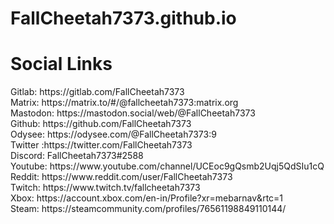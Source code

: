 # FallCheetah7373.github.io
<html>
<body> 
  <h1> Social Links </h1>
Gitlab: https://gitlab.com/FallCheetah7373 <br>
Matrix: https://matrix.to/#/@fallcheetah7373:matrix.org <br>
Mastodon: https://mastodon.social/web/@FallCheetah7373 <br>
Github: https://github.com/FallCheetah7373 <br>
Odysee: https://odysee.com/@FallCheetah7373:9 <br>
Twitter :https://twitter.com/FallCheetah7373 <br>
Discord:  FallCheetah7373#2588 <br>
Youtube: https://www.youtube.com/channel/UCEoc9gQsmb2Uqj5QdSIu1cQ <br>
Reddit: https://www.reddit.com/user/FallCheetah7373 <br>
Twitch: https://www.twitch.tv/fallcheetah7373 <br>
Xbox: https://account.xbox.com/en-in/Profile?xr=mebarnav&rtc=1 <br>
Steam: https://steamcommunity.com/profiles/76561198849110144/
  </body>
  </html>
